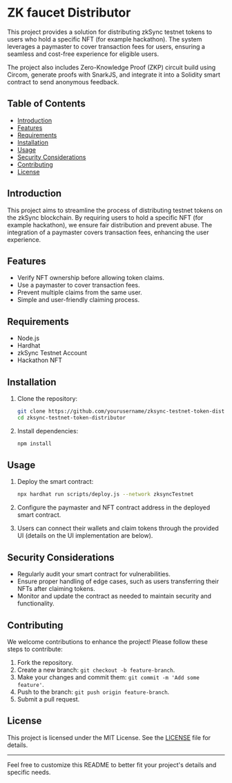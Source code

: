# ZK faucet Distributor

This project provides a solution for distributing zkSync testnet tokens to users who hold a specific NFT (for example hackathon). The system leverages a paymaster to cover transaction fees for users, ensuring a seamless and cost-free experience for eligible users.

The project also includes Zero-Knowledge Proof (ZKP) circuit build using Circom, generate proofs with SnarkJS, and integrate it into a Solidity smart contract to send anonymous feedback. 

## Table of Contents

- [Introduction](#introduction)
- [Features](#features)
- [Requirements](#requirements)
- [Installation](#installation)
- [Usage](#usage)
- [Security Considerations](#security-considerations)
- [Contributing](#contributing)
- [License](#license)

## Introduction

This project aims to streamline the process of distributing testnet tokens on the zkSync blockchain. By requiring users to hold a specific NFT (for example hackathon), we ensure fair distribution and prevent abuse. The integration of a paymaster covers transaction fees, enhancing the user experience.

## Features

- Verify NFT ownership before allowing token claims.
- Use a paymaster to cover transaction fees.
- Prevent multiple claims from the same user.
- Simple and user-friendly claiming process.

## Requirements

- Node.js
- Hardhat
- zkSync Testnet Account
- Hackathon NFT

## Installation

1. Clone the repository:
    ```bash
    git clone https://github.com/yourusername/zksync-testnet-token-distributor.git
    cd zksync-testnet-token-distributor
    ```

2. Install dependencies:
    ```bash
    npm install
    ```

## Usage

1. Deploy the smart contract:

    ```bash
    npx hardhat run scripts/deploy.js --network zksyncTestnet
    ```

2. Configure the paymaster and NFT contract address in the deployed smart contract.

3. Users can connect their wallets and claim tokens through the provided UI (details on the UI implementation are below).

## Security Considerations

- Regularly audit your smart contract for vulnerabilities.
- Ensure proper handling of edge cases, such as users transferring their NFTs after claiming tokens.
- Monitor and update the contract as needed to maintain security and functionality.

## Contributing

We welcome contributions to enhance the project! Please follow these steps to contribute:

1. Fork the repository.
2. Create a new branch: `git checkout -b feature-branch`.
3. Make your changes and commit them: `git commit -m 'Add some feature'`.
4. Push to the branch: `git push origin feature-branch`.
5. Submit a pull request.

## License

This project is licensed under the MIT License. See the [LICENSE](LICENSE) file for details.

---

Feel free to customize this README to better fit your project's details and specific needs.